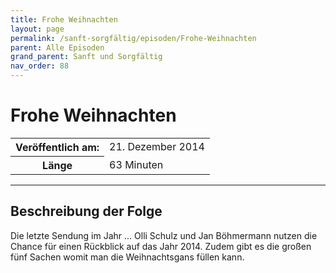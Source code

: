 ```yaml
---
title: Frohe Weihnachten
layout: page
permalink: /sanft-sorgfältig/episoden/Frohe-Weihnachten
parent: Alle Episoden
grand_parent: Sanft und Sorgfältig
nav_order: 88
---
```


# Frohe Weihnachten
<table class="resp-table dcf-table dcf-table-responsive dcf-table-bordered dcf-table-striped dcf-w-100%">
                    <tbody>
                        <tr>
                            <th scope="row">Veröffentlich am:</th>
                            <td data-label="Veröffentlich am:">21. Dezember 2014</td>
                        </tr>
                        <tr>
                            <th scope="row">Länge </th>
                            <td data-label="Länge ">63 Minuten</td>
                        </tr></tbody>
                </table>

***

## Beschreibung der Folge

<div>
Die letzte Sendung im Jahr ... Olli Schulz und Jan Böhmermann nutzen die Chance für einen Rückblick auf das Jahr 2014. Zudem gibt es die großen fünf Sachen womit man die Weihnachtsgans füllen kann.  
</div>

